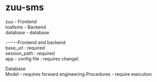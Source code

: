 # zuu-sms

 zuu - Frontend \
 toallsms - Backend \
 database -  database 
 
 ------Frontend and backend\
 base_url : required\
 session_path : required  
 app - config file : requires change\
 
 
 
 Database\
 Model - requires forward engineering
 Procedures - require execution 
 
  
